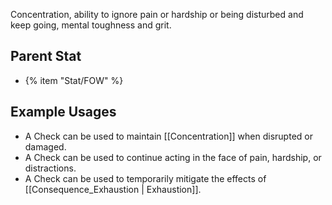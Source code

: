 Concentration, ability to ignore pain or hardship or being disturbed and keep going, mental toughness and grit.

## Parent Stat

* {% item "Stat/FOW" %}

## Example Usages

* A Check can be used to maintain [[Concentration]] when disrupted or damaged.
* A Check can be used to continue acting in the face of pain, hardship, or distractions.
* A Check can be used to temporarily mitigate the effects of [[Consequence_Exhaustion | Exhaustion]].
